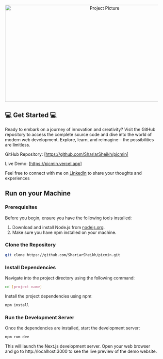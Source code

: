 <p align="center">
  <img src="https://i.ibb.co/YQ3YF22/Picmin-Home-Page.png" height="320" width="640" title="Project Picture">
</p>

## 💻 Get Started 💻

Ready to embark on a journey of innovation and creativity? Visit the GitHub repository to access the complete source code and dive into the world of modern web development. Explore, learn, and reimagine – the possibilities are limitless.

GitHub Repository: [https://github.com/ShariarSheikh/picmin]

Live Demo: [https://picmin.vercel.app]

Feel free to connect with me on [LinkedIn](https://www.linkedin.com/in/sheikhshariar/) to share your thoughts and experiences

## Run on your Machine

### Prerequisites

Before you begin, ensure you have the following tools installed:

1.  Download and install Node.js from [nodejs.org](https://nodejs.org/en).
2.  Make sure you have npm installed on your machine.

### Clone the Repository

```bash
git clone https://github.com/ShariarSheikh/picmin.git
```

### Install Dependencies

Navigate into the project directory using the following command:

```bash
cd [project-name]
```

Install the project dependencies using npm:

```bash
npm install
```

### Run the Development Server

Once the dependencies are installed, start the development server:

```bash
npm run dev
```

This will launch the Next.js development server. Open your web browser and go to http://localhost:3000 to see the live preview of the demo website.
